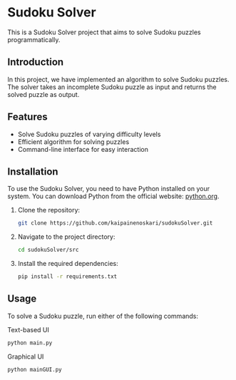 # Sudoku Solver

This is a Sudoku Solver project that aims to solve Sudoku puzzles programmatically.

## Introduction

In this project, we have implemented an algorithm to solve Sudoku puzzles. The solver takes an incomplete Sudoku puzzle as input and returns the solved puzzle as output.

## Features

- Solve Sudoku puzzles of varying difficulty levels
- Efficient algorithm for solving puzzles
- Command-line interface for easy interaction

## Installation

To use the Sudoku Solver, you need to have Python installed on your system. You can download Python from the official website: [python.org](https://www.python.org/).

1. Clone the repository:

    ```bash
    git clone https://github.com/kaipainenoskari/sudokuSolver.git
    ```

2. Navigate to the project directory:

    ```bash
    cd sudokuSolver/src
    ```

3. Install the required dependencies:

    ```bash
    pip install -r requirements.txt
    ```

## Usage

To solve a Sudoku puzzle, run either of the following commands:

Text-based UI
```bash
python main.py
```
Graphical UI
```bash
python mainGUI.py
```
